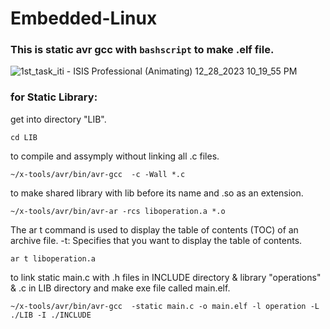 # Embedded-Linux
### This is static avr gcc with `bashscript` to make .elf file.

![1st_task_iti - ISIS Professional (Animating) 12_28_2023 10_19_55 PM](https://github.com/Emanmohamed291/Embedded-Linux/assets/109046357/3ef59f14-2a16-45e1-b16a-8d92486a5aa2)

### for Static Library:

get into directory "LIB".
```cd
cd LIB
```
to compile and assymply without linking all .c files.
```cd
~/x-tools/avr/bin/avr-gcc  -c -Wall *.c
```
to make shared library with lib before its name and .so as an extension.
```cd
~/x-tools/avr/bin/avr-ar -rcs liboperation.a *.o
```
 The ar t command is used to display the table of contents (TOC) of an archive file. -t: Specifies that you want to display the table of contents.
 ```cd
ar t liboperation.a
```
to link static main.c with .h files in INCLUDE directory & library "operations" & .c in LIB directory and make exe file called main.elf.
```cd
~/x-tools/avr/bin/avr-gcc  -static main.c -o main.elf -l operation -L ./LIB -I ./INCLUDE
```
